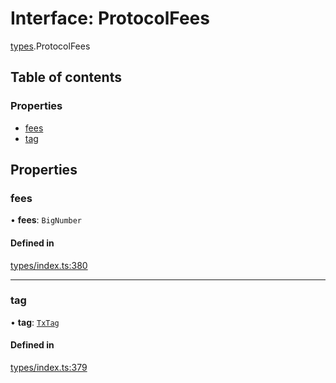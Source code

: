 # Interface: ProtocolFees

[types](../wiki/types).ProtocolFees

## Table of contents

### Properties

- [fees](../wiki/types.ProtocolFees#fees)
- [tag](../wiki/types.ProtocolFees#tag)

## Properties

### fees

• **fees**: `BigNumber`

#### Defined in

[types/index.ts:380](https://github.com/PolymeshAssociation/polymesh-sdk/blob/91c2d2d8/src/types/index.ts#L380)

___

### tag

• **tag**: [`TxTag`](../wiki/generated.types#txtag)

#### Defined in

[types/index.ts:379](https://github.com/PolymeshAssociation/polymesh-sdk/blob/91c2d2d8/src/types/index.ts#L379)
